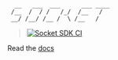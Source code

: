 ```
  __   ___  ___      ___ ____
 /__  /  / /   /_/  /__   /
 __/ /__/ /__ /  \ /__   /
```

> [![Socket SDK CI](https://github.com/socketsupply/socket/actions/workflows/ci.yml/badge.svg?branch=master)](https://github.com/socketsupply/socket/actions/workflows/ci.yml)

Read the [docs](https://sockets.sh)
